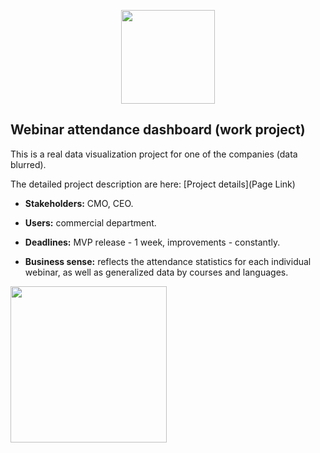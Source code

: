 <p align="center">
      <img src="https://i.ibb.co/8DgvM7c/b-analytics.png" width="150">
</p>

## Webinar attendance dashboard (work project)

This is a real data visualization project for one of the companies (data blurred).

The detailed project description are here: [Project details](Page Link)

- **Stakeholders:** CMO, CEO.

- **Users:** commercial department.

- **Deadlines:** MVP release - 1 week, improvements - constantly.

- **Business sense:** reflects the attendance statistics for each individual webinar, as well as generalized data by courses and languages.

<img src="https://github.com/NalaliiaPV/Visualization-Webinar-attendance/blob/main/GDS_Webinar_attentdance_(blured)_1.jpg" width="250">

